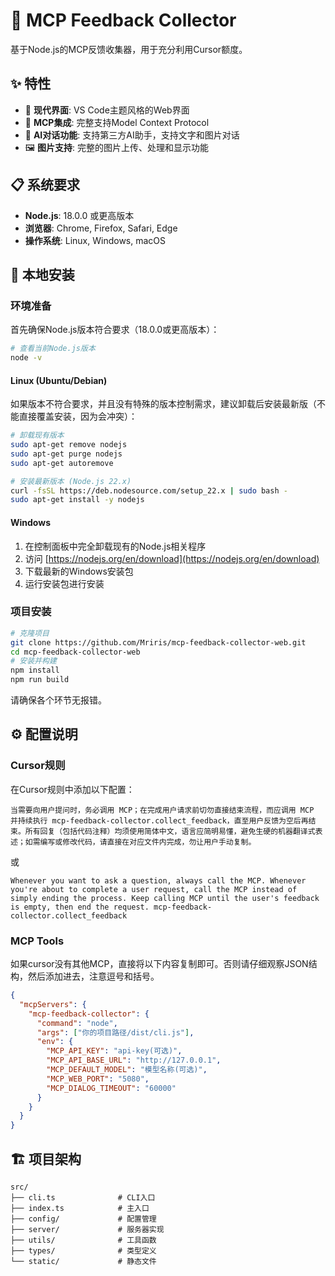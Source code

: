 # 🎯 MCP Feedback Collector

基于Node.js的MCP反馈收集器，用于充分利用Cursor额度。

## ✨ 特性

- 🎨 **现代界面**: VS Code主题风格的Web界面
- 🔧 **MCP集成**: 完整支持Model Context Protocol
- 💬 **AI对话功能**: 支持第三方AI助手，支持文字和图片对话
- 🖼️ **图片支持**: 完整的图片上传、处理和显示功能

## 📋 系统要求

- **Node.js**: 18.0.0 或更高版本
- **浏览器**: Chrome, Firefox, Safari, Edge
- **操作系统**: Linux, Windows, macOS

## 📝 本地安装

### 环境准备

首先确保Node.js版本符合要求（18.0.0或更高版本）：

```bash
# 查看当前Node.js版本
node -v
```

#### Linux (Ubuntu/Debian)

如果版本不符合要求，并且没有特殊的版本控制需求，建议卸载后安装最新版（不能直接覆盖安装，因为会冲突）：

```bash
# 卸载现有版本
sudo apt-get remove nodejs
sudo apt-get purge nodejs
sudo apt-get autoremove

# 安装最新版本 (Node.js 22.x)
curl -fsSL https://deb.nodesource.com/setup_22.x | sudo bash -
sudo apt-get install -y nodejs
```

#### Windows

1. 在控制面板中完全卸载现有的Node.js相关程序
2. 访问 [https://nodejs.org/en/download](https://nodejs.org/en/download)
3. 下载最新的Windows安装包
4. 运行安装包进行安装

### 项目安装

```bash
# 克隆项目
git clone https://github.com/Mriris/mcp-feedback-collector-web.git
cd mcp-feedback-collector-web
# 安装并构建
npm install
npm run build
```

请确保各个环节无报错。

## ⚙️ 配置说明

### Cursor规则

在Cursor规则中添加以下配置：

```text
当需要向用户提问时，务必调用 MCP；在完成用户请求前切勿直接结束流程，而应调用 MCP 并持续执行 mcp-feedback-collector.collect_feedback，直至用户反馈为空后再结束。所有回复（包括代码注释）均须使用简体中文，语言应简明易懂，避免生硬的机器翻译式表述；如需编写或修改代码，请直接在对应文件内完成，勿让用户手动复制。
```

或

```text
Whenever you want to ask a question, always call the MCP. Whenever you're about to complete a user request, call the MCP instead of simply ending the process. Keep calling MCP until the user's feedback is empty, then end the request. mcp-feedback-collector.collect_feedback
```

### MCP Tools

如果cursor没有其他MCP，直接将以下内容复制即可。否则请仔细观察JSON结构，然后添加进去，注意逗号和括号。

```json
{
  "mcpServers": {
    "mcp-feedback-collector": {
      "command": "node",
      "args": ["你的项目路径/dist/cli.js"],
      "env": {
        "MCP_API_KEY": "api-key(可选)",
        "MCP_API_BASE_URL": "http://127.0.0.1",
        "MCP_DEFAULT_MODEL": "模型名称(可选)",
        "MCP_WEB_PORT": "5080",
        "MCP_DIALOG_TIMEOUT": "60000"
      }
    }
  }
}
```

## 🏗️ 项目架构

```text
src/
├── cli.ts              # CLI入口
├── index.ts            # 主入口
├── config/             # 配置管理
├── server/             # 服务器实现
├── utils/              # 工具函数
├── types/              # 类型定义
└── static/             # 静态文件
```
